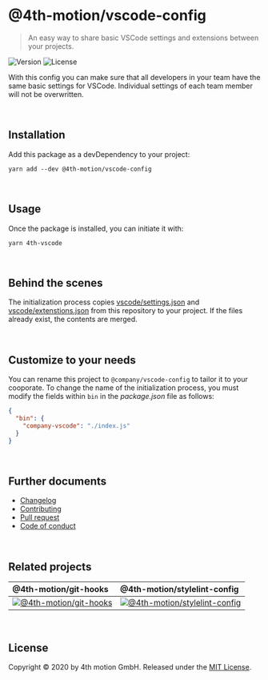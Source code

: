 # @4th-motion/vscode-config
> An easy way to share basic VSCode settings and extensions between your projects.

![Version][version-image]
![License][license-image]

With this config you can make sure that all developers in your team have the same basic settings for VSCode. Individual settings of each team member will not be overwritten.

<br>

## Installation

Add this package as a devDependency to your project:

```
yarn add --dev @4th-motion/vscode-config
```

<br>

## Usage

Once the package is installed, you can initiate it with:

```
yarn 4th-vscode
```

<br>

## Behind the scenes

The initialization process copies [vscode/settings.json](/vscode/settings.json) and [vscode/extenstions.json](/vscode/extenstions.json) from this repository to your project. If the files already exist, the contents are merged.

<br>

## Customize to your needs

You can rename this project to `@company/vscode-config` to tailor it to your cooporate. To change the name of the initialization process, you must modify the fields within `bin` in the _package.json_ file as follows:

```json
{
  "bin": {
    "company-vscode": "./index.js"
  }
}
```

<br>

## Further documents
- [Changelog](/docs/changelog.md)
- [Contributing](/docs/contributing.md)
- [Pull request](/docs/pull_request.md)
- [Code of conduct](/docs/code_of_conduct.md)

<br>

## Related projects

@4th-motion/git-hooks | @4th-motion/stylelint-config
:-------------------------|:-------------------------
[![@4th-motion/git-hooks][git-hooks-image]][git-hooks] | [![@4th-motion/stylelint-config][stylelint-image]][stylelint-config]

<br>

## License

Copyright © 2020 by 4th motion GmbH. Released under the [MIT License][license].

[version-image]: https://img.shields.io/github/package-json/v/4th-motion/vscode-config
[license-image]: https://img.shields.io/github/license/4th-motion/vscode-config
[git-hooks-image]: https://avatars1.githubusercontent.com/u/8463894?s=200&v=4
[stylelint-image]: https://avatars3.githubusercontent.com/u/10076935?s=200&v=4
[git-hooks]: https://github.com/4th-motion/git-hooks
[stylelint-config]: https://github.com/4th-motion/stylelint-config
[license]: /LICENSE.md
